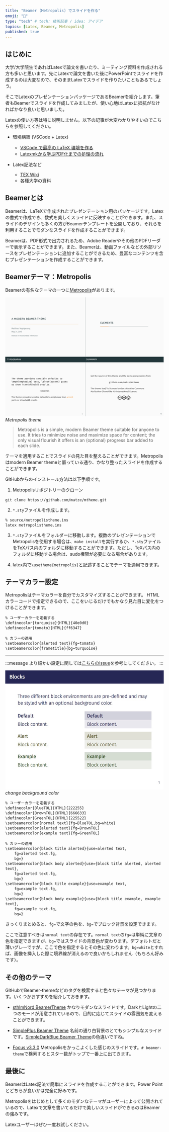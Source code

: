 ```yaml
---
title: "Beamer (Metropolis) でスライドを作る"
emoji: "🍁"
type: "tech" # tech: 技術記事 / idea: アイデア
topics: [Latex, Beamer, Metropolis]
published: true
---
```


## はじめに

大学/大学院生であればLatexで論文を書いたり、ミーティング資料を作成される方も多いと思います。先にLatexで論文を書いた後にPowerPointでスライドを作成するのは大変なので、そのままLatexでスライドを作りたいこともあるでしょう。

そこでLatexのプレゼンテーションパッケージであるBeamerを紹介します。筆者もBeamerでスライドを作成してみましたが、使い心地はLatexに抵抗がなければかなり良いと思いました。

Latexの使い方等は特に説明しません。以下の記事が大変わかりやすいのでこちらを参照してください。

- 環境構築 (VSCode + Latex)
	- [VSCode で最高の LaTeX 環境を作る](https://qiita.com/rainbartown/items/d7718f12d71e688f3573)
	- [Latexmkから学ぶPDF化までの処理の流れ](https://qiita.com/Rumisbern/items/d9de41823aa46d5f05a8)

- Latex記法など
	- [TEX Wiki](https://texwiki.texjp.org/?LaTeX入門)
	- 各種大学の資料

## Beamerとは
Beamerは、LaTeXで作成されたプレゼンテーション用のパッケージです。Latexの書式で作成でき、数式を美しくスライドに反映することができます。また、スライドのデザインも多くの方がBeamerテンプレートを公開しており、それらを利用することでモダンなスライドを作成することができます。

Beamerは、PDF形式で出力されるため、Adobe Readerやその他のPDFリーダーで表示することができます。また、Beamerは、動画ファイルなどの外部リソースをプレゼンテーションに追加することができるため、豊富なコンテンツを含むプレゼンテーションを作成することができます。


## Beamerテーマ：Metropolis

Beamerの有名なテーマの一つに[Metropolis](https://github.com/matze/mtheme)があります。

![Metropolis theme](/images/Beamer/metropolis_theme.png)
*Metropolis theme*

> Metropolis is a simple, modern Beamer theme suitable for anyone to use. It tries to minimize noise and maximize space for content; the only visual flourish it offers is an (optional) progress bar added to each slide.

テーマを適用することでスライドの見た目を整えることができます。Metropolisはmodern Beamer themeと謳っている通り、かなり整ったスライドを作成することができます。

GitHubからのインストール方法は以下手順です。

1. Metropolisリポジトリーのクローン
```
git clone https://github.com/matze/mtheme.git
```

2. `*.sty`ファイルを作成します。
```
% source/metropolistheme.ins
latex metropolistheme.ins
```

3. `*.sty`ファイルをフォルダーに移動します。複数のプレゼンテーションでMetropolisを使用する場合は、`make install`を実行するか、`*.sty`ファイルをTeXパス内のフォルダに移動することができます。ただし、TeXパス内のフォルダに移動する場合は、sudo権限が必要になる場合があります。

4. latex内で`\usetheme{metropolis}`と記述することでテーマを適用できます。


## テーマカラー設定

Metropolisはテーマカラーを自分でカスタマイズすることができます。
HTMLカラーコードで指定できるので、ここをいじるだけでもかなり見た目に変化をつけることができます。

```latex:
% ユーザーカラーを定義する
\definecolor{turquoise}{HTML}{40e0d0}
\definecolor{tomato}{HTML}{ff6347}

% カラーの適用
\setbeamercolor{alerted text}{fg=tomato}
\setbeamercolor{frametitle}{bg=turquoise}
```
***

:::message
より細かい設定に関しては[こちらのissue](https://github.com/matze/mtheme/issues/193)を参考にしてください。
:::

![background color](/images/Beamer/background.jpeg)
*change background color*

```latex:
% ユーザーカラーを定義する
\definecolor{BlueTOL}{HTML}{222255}
\definecolor{BrownTOL}{HTML}{666633}
\definecolor{GreenTOL}{HTML}{225522}
\setbeamercolor{normal text}{fg=BlueTOL,bg=white}
\setbeamercolor{alerted text}{fg=BrownTOL}
\setbeamercolor{example text}{fg=GreenTOL}

% カラーの適用
\setbeamercolor{block title alerted}{use=alerted text,
    fg=alerted text.fg,
    bg=}
\setbeamercolor{block body alerted}{use={block title alerted, alerted text},
    fg=alerted text.fg,
    bg=}
\setbeamercolor{block title example}{use=example text,
    fg=example text.fg,
    bg=}
\setbeamercolor{block body example}{use={block title example, example text},
    fg=example text.fg,
    bg=}
```

さっくりまとめると、`fg=`で文字の色を、`bg=`でブロック背景を設定できます。

ここで注意すべきは`normal text`の存在です。`normal text`の`fg=`は単純に文章の色を指定できますが、`bg=`ではスライドの背景色が変わります。デフォルトだと薄いグレーですが、ここで色を指定するとその色に変わります。`bg=white`とすれば、画像を挿入した際に境界線が消えるので良いかもしれません（もちろん好みです）。


## その他のテーマ

GitHubでBeamer-themeなどのタグを検索すると色々なテーマが見つかります。いくつかおすすめを紹介しておきます。

- [sthlmNord BeamerTheme](https://github.com/mholson/sthlmNordBeamerTheme)
かなりモダンなスライドです。DarkとLightの二つのモードが用意されているので、目的に応じてスライドの雰囲気を変えることができます。

- [SimplePlus Beamer Theme](https://github.com/PM25/SimplePlus-BeamerTheme)
名前の通り白背景のとてもシンプルなスライドです。[SimpleDarkBlue Beamer Theme](https://github.com/PM25/SimpleDarkBlue-BeamerTheme)の色違いですね。

- [Focus v3.3.0](https://github.com/pcafrica/focus-beamertheme)
Metropolisをかっこよくした感じのスライドです。`# beamer-theme`で検索するとスター数がトップで一番上に出てきます。

## 最後に

BeamerはLatex記法で簡単にスライドを作成することができます。Power Pointとどちらが良いかは完全に好みです。

Metropolisをはじめとして多くのモダンなテーマがユーザーによって公開されているので、Latexで文章を書いてるだけで美しいスライドができるのはBeamerの強みです。

Latexユーザーはぜひ一度お試しください。
